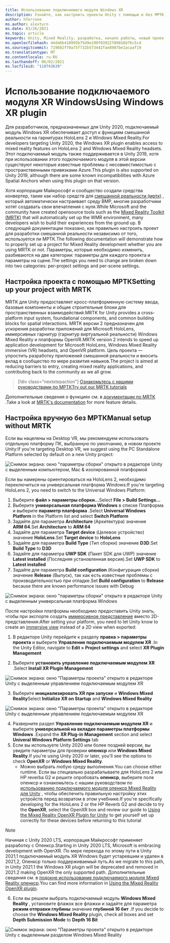 ```yaml
---
title: Использование подключаемого модуля Windows XR
description: Узнайте, как настроить проекты Unity с помощью и без МРТК, используя поддержку Windows XR.
author: hferrone
ms.author: alexturn
ms.date: 03/26/2021
ms.topic: article
keywords: Unity, Mixed Reality, разработка, начало работы, новый проект, Windows Mixed Reality, UWP, XR, производительность, устаревший, мртк, Windows
ms.openlocfilehash: 44de6b418995b75d9e199f03922f89016b76c5cd
ms.sourcegitcommit: 719682f70a75f732b573442fae8987be1acaaf19
ms.translationtype: MT
ms.contentlocale: ru-RU
ms.lasthandoff: 06/02/2021
ms.locfileid: "110743639"
---
```

# <a name="using-windows-xr-plugin"></a><span data-ttu-id="37ede-104">Использование подключаемого модуля XR Windows</span><span class="sxs-lookup"><span data-stu-id="37ede-104">Using Windows XR plugin</span></span>

<span data-ttu-id="37ede-105">Для разработчиков, предназначенных для Unity 2020, подключаемый модуль Windows XR обеспечивает доступ к функциям смешанной реальности на гарнитурах HoloLens 2 и Windows Mixed Reality.</span><span class="sxs-lookup"><span data-stu-id="37ede-105">For developers targeting Unity 2020, the Windows XR plugin enables access to mixed reality features on HoloLens 2 and Windows Mixed Reality headsets.</span></span>  <span data-ttu-id="37ede-106">Этот подключаемый модуль также поддерживается в Unity 2019, хотя при использовании этого подключаемого модуля в этой версии существуют некоторые известные проблемы с несовместимостью с пространственными привязками Azure.</span><span class="sxs-lookup"><span data-stu-id="37ede-106">This plugin is also supported on Unity 2019, although there are some known incompatibilities with Azure Spatial Anchors when using this plugin on that version.</span></span>

<span data-ttu-id="37ede-107">Хотя корпорация Майкрософт и сообщество создали средства конвертер, такие как набор средств для [смешанной реальности (мртк)](https://microsoft.github.io/MixedRealityToolkit-Unity/Documentation/Installation.html) , который автоматически настраивает среду ВМР, многие разработчики хотят создавать свои впечатления с нуля.</span><span class="sxs-lookup"><span data-stu-id="37ede-107">While Microsoft and the community have created opensource tools such as the [Mixed Reality Toolkit (MRTK)](https://microsoft.github.io/MixedRealityToolkit-Unity/Documentation/Installation.html) that will automatically set up the WMR environment, many developers wish to build their experiences from the ground up.</span></span>  <span data-ttu-id="37ede-108">В следующей документации показано, как правильно настроить проект для разработки смешанной реальности независимо от того, используется ли МРТК.</span><span class="sxs-lookup"><span data-stu-id="37ede-108">The following documentation will demonstrate how to properly set up a project for Mixed Reality development whether you are using MRTK or not.</span></span>  <span data-ttu-id="37ede-109">Параметры, которые необходимо изменить, разбиваются на две категории: параметры для каждого проекта и параметры на сцене.</span><span class="sxs-lookup"><span data-stu-id="37ede-109">The settings you need to change are broken down into two categories: per-project settings and per-scene settings.</span></span>

## <a name="setting-up-your-project-with-mrtk"></a><span data-ttu-id="37ede-110">Настройка проекта с помощью МРТК</span><span class="sxs-lookup"><span data-stu-id="37ede-110">Setting up your project with MRTK</span></span>

<span data-ttu-id="37ede-111">MRTK для Unity предоставляет кросс-платформенную систему ввода, базовые компоненты и общие строительные блоки для пространственных взаимодействий.</span><span class="sxs-lookup"><span data-stu-id="37ede-111">MRTK for Unity provides a cross-platform input system, foundational components, and common building blocks for spatial interactions.</span></span> <span data-ttu-id="37ede-112">MRTK версии 2 предназначен для ускорения разработки приложений для Microsoft HoloLens, иммерсивных гарнитур (гарнитур виртуальной реальности) Windows Mixed Reality и платформы OpenVR.</span><span class="sxs-lookup"><span data-stu-id="37ede-112">MRTK version 2 intends to speed up application development for Microsoft HoloLens, Windows Mixed Reality immersive (VR) headsets, and OpenVR platform.</span></span> <span data-ttu-id="37ede-113">Цель проекта — упростить разработку приложений смешанной реальности и вносить вклад в сообщество по мере развития навыков.</span><span class="sxs-lookup"><span data-stu-id="37ede-113">The project is aimed at reducing barriers to entry, creating mixed reality applications, and contributing back to the community as we all grow.</span></span>

> [!div class="nextstepaction"]
> [<span data-ttu-id="37ede-114">Ознакомьтесь с нашими руководствами по МРТК</span><span class="sxs-lookup"><span data-stu-id="37ede-114">Try out our MRTK tutorials</span></span>](./tutorials/mr-learning-base-02.md?tabs=winxr)

<span data-ttu-id="37ede-115">Дополнительные сведения о функциях см. в [документации по MRTK ](/windows/mixed-reality/mrtk-unity).</span><span class="sxs-lookup"><span data-stu-id="37ede-115">Take a look at [MRTK's documentation](/windows/mixed-reality/mrtk-unity) for more feature details.</span></span>

## <a name="manual-setup-without-mrtk"></a><span data-ttu-id="37ede-116">Настройка вручную без МРТК</span><span class="sxs-lookup"><span data-stu-id="37ede-116">Manual setup without MRTK</span></span>

<span data-ttu-id="37ede-117">Если вы нацелены на Desktop VR, мы рекомендуем использовать отдельную платформу ПК, выбранную по умолчанию, в новом проекте Unity:</span><span class="sxs-lookup"><span data-stu-id="37ede-117">If you're targeting Desktop VR, we suggest using the PC Standalone Platform selected by default on a new Unity project:</span></span>

![Снимок экрана: окно "параметры сборки" открыто в редакторе Unity с выделенным компьютером, Mac & изолированной платформой](images/wmr-config-img-3.png)

<span data-ttu-id="37ede-119">Если вы намерены ориентироваться на HoloLens 2, необходимо переключиться на универсальная платформа Windows:</span><span class="sxs-lookup"><span data-stu-id="37ede-119">If you're targeting HoloLens 2, you need to switch to the Universal Windows Platform:</span></span>

1.  <span data-ttu-id="37ede-120">Выберите **файл > параметры сборки...**</span><span class="sxs-lookup"><span data-stu-id="37ede-120">Select **File > Build Settings...**</span></span>
2.  <span data-ttu-id="37ede-121">Выберите **универсальная платформа Windows** в списке Платформа и выберите **параметр платформа** .</span><span class="sxs-lookup"><span data-stu-id="37ede-121">Select **Universal Windows Platform** in the Platform list and select **Switch Platform**</span></span>
3.  <span data-ttu-id="37ede-122">Задайте для параметра **Architecture** (Архитектура) значение **ARM 64**.</span><span class="sxs-lookup"><span data-stu-id="37ede-122">Set **Architecture** to **ARM 64**</span></span>
4.  <span data-ttu-id="37ede-123">Задайте для параметра **Target device** (Целевое устройство) значение **HoloLens**.</span><span class="sxs-lookup"><span data-stu-id="37ede-123">Set **Target device** to **HoloLens**</span></span>
5.  <span data-ttu-id="37ede-124">Задайте для параметра **Build Type** (Тип сборки) значение **D3D**.</span><span class="sxs-lookup"><span data-stu-id="37ede-124">Set **Build Type** to **D3D**</span></span>
6.  <span data-ttu-id="37ede-125">Задайте для параметра **UWP SDK** (Пакет SDK для UWP) значение **Latest installed** (Последняя установленная версия).</span><span class="sxs-lookup"><span data-stu-id="37ede-125">Set **UWP SDK** to **Latest installed**</span></span>
7.  <span data-ttu-id="37ede-126">Задайте для параметра **Build configuration** (Конфигурация сборки) значение **Release** (Выпуск), так как есть известные проблемы с производительностью при отладке.</span><span class="sxs-lookup"><span data-stu-id="37ede-126">Set **Build configuration** to **Release** because there are known performance issues with Debug</span></span>

![Снимок экрана: окно "параметры сборки" открыто в редакторе Unity с выделенным универсальная платформа Windows](images/wmr-config-img-4.png)

<span data-ttu-id="37ede-128">После настройки платформы необходимо предоставить Unity знать, чтобы при экспорте создать [иммерсивное представление](../../design/app-views.md) вместо 2D-представления:</span><span class="sxs-lookup"><span data-stu-id="37ede-128">After setting your platform, you need to let Unity know to create an [immersive view](../../design/app-views.md) instead of a 2D view when exported:</span></span>

1. <span data-ttu-id="37ede-129">В редакторе Unity перейдите к разделу **правка > параметры проекта** и выберите **Управление подключаемым модулем XR** .</span><span class="sxs-lookup"><span data-stu-id="37ede-129">In the Unity Editor, navigate to **Edit > Project settings** and select **XR Plugin Management**</span></span>

2. <span data-ttu-id="37ede-130">Выберите **установить управление подключаемым модулем XR** .</span><span class="sxs-lookup"><span data-stu-id="37ede-130">Select **Install XR Plugin Management**</span></span>

![Снимок экрана: окно "Параметры проекта" открыто в редакторе Unity с выделенным управлением подключаемым модулем XR](images/wmr-config-img-5.png)

3. <span data-ttu-id="37ede-132">Выберите **инициализировать XR при запуске** и **Windows Mixed Reality**</span><span class="sxs-lookup"><span data-stu-id="37ede-132">Select **Initialize XR on Startup** and **Windows Mixed Reality**</span></span>

![Снимок экрана: окно "Параметры проекта" открыто в редакторе Unity с выделенным управлением подключаемым модулем XR](images/wmr-config-img-7.png)

4. <span data-ttu-id="37ede-134">Разверните раздел **Управление подключаемым модулем XR** и выберите **универсальной на вкладке параметры платформы Windows** .</span><span class="sxs-lookup"><span data-stu-id="37ede-134">Expand the **XR Plug-in Management** section and select **Univeral Windows Platform Settings** tab</span></span>
5. <span data-ttu-id="37ede-135">Если вы используете Unity 2020 или более поздней версии, вы увидите параметры для проверки **опенкср** или **Windows Mixed Reality**.</span><span class="sxs-lookup"><span data-stu-id="37ede-135">If you're using Unity 2020 or later, you'll see the options to check **OpenXR** or **Windows Mixed Reality**.</span></span> 
    * <span data-ttu-id="37ede-136">Можно выбрать любую среду выполнения.</span><span class="sxs-lookup"><span data-stu-id="37ede-136">You can choose either runtime.</span></span>  <span data-ttu-id="37ede-137">Если вы специально разрабатываете для HoloLens 2 или HP reverbа G2 и решите опробовать **опенкср**, выберите поле опенкср и ознакомьтесь с нашим руководством по [использованию подключаемого модуля опенкср Mixed Reality для Unity](openxr-getting-started.md) , чтобы обеспечить правильную настройку этих устройств перед возвратом в этом учебнике.</span><span class="sxs-lookup"><span data-stu-id="37ede-137">If you're specifically developing for the HoloLens 2 or the HP Reverb G2 and decide to try the **OpenXR**, select the OpenXR box and review our guide to [Using the Mixed Reality OpenXR Plugin for Unity](openxr-getting-started.md) to get yourself set up correctly for these devices before returning to this tutorial</span></span>

> [!NOTE]
> <span data-ttu-id="37ede-138">Начиная с Unity 2020 LTS, корпорация Майкрософт применяет разработку с Опенкср.</span><span class="sxs-lookup"><span data-stu-id="37ede-138">Starting in Unity 2020 LTS, Microsoft is embracing development with OpenXR.</span></span>  <span data-ttu-id="37ede-139">По мере перехода по этому пути в Unity 2021,1 подключаемый модуль XR Windows будет устаревшим и удален в 2021,2, Опенкср только поддерживаемый путь.</span><span class="sxs-lookup"><span data-stu-id="37ede-139">As we migrate to this path, in Unity 2021.1 the Windows XR plugin will be deprecated and removed in 2021.2 making OpenXR the only supported path.</span></span> <span data-ttu-id="37ede-140">Дополнительные сведения см. в [подокне использование подключаемого модуля Mixed Reality опенкср](openxr-getting-started.md).</span><span class="sxs-lookup"><span data-stu-id="37ede-140">You can find more information in [Using the Mixed Reality OpenXR plugin](openxr-getting-started.md).</span></span>

6. <span data-ttu-id="37ede-141">Если вы решили выбрать подключаемый модуль **Windows Mixed Reality** , установите флажок все флажки и задайте для параметра **режим отправки глубины** значение **глубиной 16 бит** .</span><span class="sxs-lookup"><span data-stu-id="37ede-141">If you decide to choose the **Windows Mixed Reality** plugin, check all boxes and set **Depth Submission Mode** to **Depth 16 Bit**</span></span>

![Снимок экрана: окно "Параметры проекта" открыто в редакторе Unity с выделенным разделом Windows Mixed Reality](images/wmr-config-img-8.png)